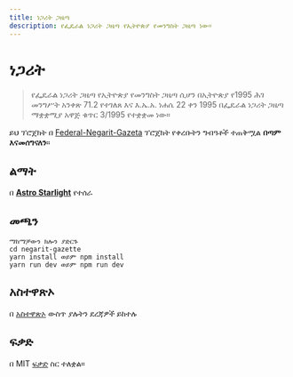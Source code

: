 ```yaml
---
title: ነጋሪት ጋዜጣ
description: የፌዴራል ነጋሪት ጋዜጣ የኢትዮጵያ የመንግስት ጋዜጣ ነው።
---
```

# ነጋሪት

> የፌዴራል ነጋሪት ጋዜጣ የኢትዮጵያ የመንግስት ጋዜጣ ሲሆን በኢትዮጵያ የ1995 ሕገ መንግሥት አንቀጽ 71.2 የተገለጸ እና እ.ኤ.አ. ነሐሴ 22 ቀን 1995 በፌዴራል ነጋሪት ጋዜጣ ማቋቋሚያ አዋጅ ቁጥር 3/1995 የተቋቋመ ነው።

ይህ ፕሮጀክት በ [Federal-Negarit-Gazeta](https://github.com/opengazeta/federal-negarit-gazeta) ፕሮጀክት የቀረቡትን ግብዓቶች ተጠቅሟል **በጣም እናመሰግናለን**።

## ልማት

በ **[Astro Starlight](https://starlight.astro.build/)** የተሰራ

## መጫን

```
ማከማቻውን ክሎን ያድርጉ
cd negarit-gazette
yarn install ወይም npm install
yarn run dev ወይም npm run dev
```

## አስተዋጽኦ

በ [አስተዋጽኦ](.github/CONTRIBUTING.md) ውስጥ ያሉትን ደረጃዎች ይከተሉ

## ፍቃድ

በ MIT [ፍቃድ](LICENSE) ስር ተለቋል።
